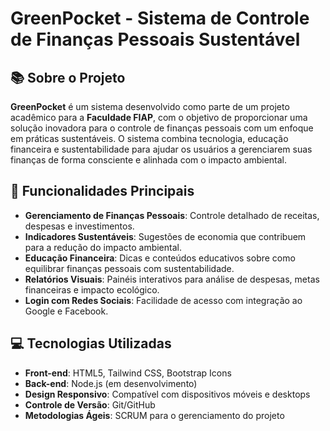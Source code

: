 # GreenPocket - Sistema de Controle de Finanças Pessoais Sustentável

## 📚 Sobre o Projeto

**GreenPocket** é um sistema desenvolvido como parte de um projeto acadêmico para a **Faculdade FIAP**, com o objetivo de proporcionar uma solução inovadora para o controle de finanças pessoais com um enfoque em práticas sustentáveis. O sistema combina tecnologia, educação financeira e sustentabilidade para ajudar os usuários a gerenciarem suas finanças de forma consciente e alinhada com o impacto ambiental.

## 🌟 Funcionalidades Principais

- **Gerenciamento de Finanças Pessoais**: Controle detalhado de receitas, despesas e investimentos.
- **Indicadores Sustentáveis**: Sugestões de economia que contribuem para a redução do impacto ambiental.
- **Educação Financeira**: Dicas e conteúdos educativos sobre como equilibrar finanças pessoais com sustentabilidade.
- **Relatórios Visuais**: Painéis interativos para análise de despesas, metas financeiras e impacto ecológico.
- **Login com Redes Sociais**: Facilidade de acesso com integração ao Google e Facebook.

## 💻 Tecnologias Utilizadas

- **Front-end**: HTML5, Tailwind CSS, Bootstrap Icons
- **Back-end**: Node.js (em desenvolvimento)
- **Design Responsivo**: Compatível com dispositivos móveis e desktops
- **Controle de Versão**: Git/GitHub
- **Metodologias Ágeis**: SCRUM para o gerenciamento do projeto
